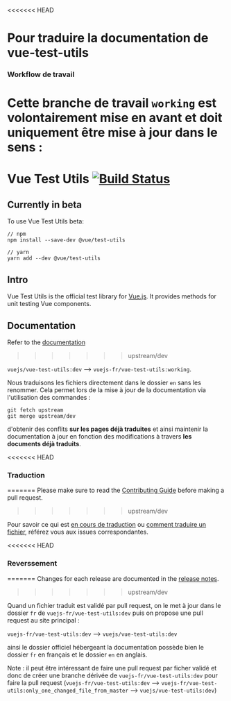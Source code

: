 <<<<<<< HEAD
# Pour traduire la documentation de vue-test-utils

### Workflow de travail

Cette branche de travail `working` est volontairement mise en avant et doit uniquement être mise à jour dans le sens :
=======
# Vue Test Utils [![Build Status](https://circleci.com/gh/vuejs/vue-test-utils/tree/dev.png?style=shield)](https://circleci.com/gh/vuejs/vue-test-utils)

## Currently in beta
To use Vue Test Utils beta:
```
// npm
npm install --save-dev @vue/test-utils

// yarn
yarn add --dev @vue/test-utils
```

## Intro

Vue Test Utils is the official test library for [Vue.js](http://vuejs.org). It provides methods for unit testing Vue components.

## Documentation

Refer to the [documentation](https://vue-test-utils.vuejs.org/)
>>>>>>> upstream/dev

`vuejs/vue-test-utils:dev` --> `vuejs-fr/vue-test-utils:working`.

Nous traduisons les fichiers directement dans le dossier `en` sans les renommer. Cela permet lors de la mise à jour de la documentation via l'utilisation des commandes :

```
git fetch upstream
git merge upstream/dev
```

d'obtenir des conflits **sur les pages déjà traduites** et ainsi maintenir la documentation à jour en fonction des modifications à travers **les documents déjà traduits**.

<<<<<<< HEAD
### Traduction
=======
Please make sure to read the [Contributing Guide](https://github.com/vuejs/vue/blob/dev/.github/CONTRIBUTING.md) before making a pull request.
>>>>>>> upstream/dev

Pour savoir ce qui est [en cours de traduction](https://github.com/vuejs-fr/vue-test-utils/issues/1) ou [comment traduire un fichier](https://github.com/vuejs-fr/vue-test-utils/issues/2), référez vous aux issues correspondantes.

<<<<<<< HEAD
### Reverssement
=======
Changes for each release are documented in the [release notes](https://github.com/vuejs/vue-test-utils/releases).
>>>>>>> upstream/dev

Quand un fichier traduit est validé par pull request, on le met à jour dans le dossier `fr` de `vuejs-fr/vue-test-utils:dev` puis on propose une pull request au site principal :

`vuejs-fr/vue-test-utils:dev` --> `vuejs/vue-test-utils:dev`

ainsi le dossier officiel hébergeant la documentation possède bien le dossier `fr` en français et le dossier `en` en anglais.

Note : il peut être intéressant de faire une pull request par ficher validé et donc de créer une branche dérivée de `vuejs-fr/vue-test-utils:dev` pour faire la pull request (`vuejs-fr/vue-test-utils:dev` --> `vuejs-fr/vue-test-utils:only_one_changed_file_from_master` --> `vuejs/vue-test-utils:dev`)
